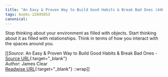 ```yaml
---
title: "An Easy & Proven Way to Build Good Habits & Break Bad Ones (446271373)"
tags: books-22695053
canonical: 
---
```


Stop thinking about your environment as filled with objects. Start thinking about it as filled with relationships. Think in terms of how you interact with the spaces around you.


[[_Source_: An Easy & Proven Way to Build Good Habits & Break Bad Ones - [Source URL](){:target="_blank"}<br>
_Author_: James Clear<br>
[Readwise URL](https://readwise.io/open/446271373){:target="_blank"}
::wrap]]